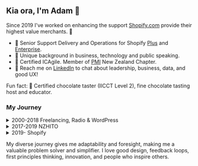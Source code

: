 ## Kia ora, I'm Adam 👋 

Since 2019 I've worked on enhancing the support [Shopify.com](https://shopify.com/) provide their highest value merchants. 🚀

- 💼 Senior Support Delivery and Operations for Shopify [Plus](https://www.shopify.com/plus) and [Enterprise](https://www.shopify.com/enterprise).
- 📐 Unique background in business, technology and public speaking.
- 🌱 Certified ICAgile. Member of [PMI](https://www.pmi.org/) New Zealand Chapter.
- 💬 Reach me on [LinkedIn](https://linkedin.com/in/adamthomsonnz) to chat about leadership, business, data, and good UX!

Fun fact: 🍫 Certified chocolate taster (IICCT Level 2), fine chocolate tasting host and educator.

### My Journey

<details>
<summary>2000-2018 Freelancing, Radio & WordPress</summary>
<br />

- 2000 - Began my career in website development, naturally with some marketing, design, and photography on the side. I worked with many dozens of entities, building a great portfolio and reputation
- 2004 - Started music and event promotion. I organised everything from music festivals to car shows to fundraisers
- 2007 - Became a radio DJ at iconic 40-year-old station [RadioActive 88.6FM](https://radioactive.fm)
  - Hosted many different shows over the following 11 years, day and night
  - Interviewed renowned musicians and other celebrities
  - Took on other roles like designer and podcast producer
- 2009 - Began working for [ALC Apparel](https://alostcauseofficial.com/) helping a friend build his global clothing brand from Cuba Street, now based in California with 100+ stockists around the globe
- 2011 - Co-organizer of national WordPress conference
- 2014 - Managed the radio station on a 1-month contract
- 2017 - Took on Wellington WordPress meetup.com group, co-organizing monthly meetups and re-establishing that community
- 2017 - Managed the radio station on a 2-month contract, including direct involvement in the RadioActive.fm ReActivate Campaign:
  - Fundraised $90K to avoid liquidation and protect the station for another 40 years
  - Huge marketing campaign involving many celebrities and past DJs and associates of the station
  - Assisted in the station becoming a charitable trust, establishing a trust board, plus DJ and events committees
  - A brand new premise in the city including offices and purpose-built production suite, recording and live-to-air studios, all featuring the latest in modern radio, recording, and production technology.
- 2018 - Co-organizer and emcee of national WordPress conference

</details>

<details>
<summary>2017-2019 NZHITO</summary>
<br />

- 2017 - Began working for [NZHITO](https://hito.org.nz), completing several large bodies of work over 2 years:
  - Modernisation of all systems; migrating knowledge management and daily software to cloud, security, retention and mitigation, service monitoring, support ticketing, task management, procurement, mobile device management, upgrading all office equipment to VOIP and the ability to work remotely
  - Redeveloping several interactive public websites
  - Developing a learning management system for apprentices nationwide
  - Helping to ensure we meet requirements set by Tertiary Education Commission, MBIE or the NZ Government
  - Training and supporting frontline staff through adoption
  - Advising on ICT, marketing, and events to senior leadership and c-suite
  - Reporting to the CTO, supporting the CEO and CFO, and liasing with board and stakeholders

</details>

<details>
<summary>2019- Shopify</summary>
<br />

- 2019
  - **Senior Escalated Technical Specialist**
  - **Support Response Manager**
  - Invited to join pilot to enhance the support of Shopify's highest value merchants
- 2020
  - ✈️ Attended Shopify Summit in Canada, met COO Toby Shannon and CEO Tobi Lütke
- 2021
  - **Enterprise Support Manager**
- 2023
  - ✈️ Attended leadership conference at Fairmont Banff Springs, Rocky mountains, Canada
  - **Project Manager, Enterprise Support Build**
- 2024
  - Official launch of [Shopify for Enterprise](https://www.shopify.com/enterprise)
  - **Senior Delivery Expert, Plus and Enterprise Support**
- 2025
  - ✈️ Attended Shopify Summit and 3-day hackathon in Toronto, Canada
  - ✈️ Participated in Destination 90 program, working remotely across Europe for 90 days (10 countries)
  - **Senior Specialist, Support Operations**

</details>

My diverse journey gives me adaptability and foresight, making me a valuable problem solver and simplifier. I love good design, feedback loops, first principles thinking, innovation, and people who inspire others.
